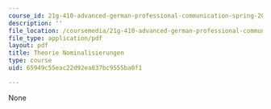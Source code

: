 ```yaml
---
course_id: 21g-410-advanced-german-professional-communication-spring-2017
description: ''
file_location: /coursemedia/21g-410-advanced-german-professional-communication-spring-2017/65949c55eac22d92ea837bc9555ba0f1_21G_410s17_W04_M08.pdf
file_type: application/pdf
layout: pdf
title: Theorie Nominalisierungen
type: course
uid: 65949c55eac22d92ea837bc9555ba0f1

---
```

None